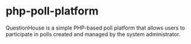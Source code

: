 # php-poll-platform
QuestionHouse is a simple PHP-based poll platform that allows users to participate in polls created and managed by the system administrator.

